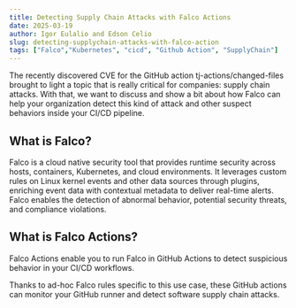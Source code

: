 ```yaml
---
title: Detecting Supply Chain Attacks with Falco Actions
date: 2025-03-19
author: Igor Eulalio and Edson Celio
slug: detecting-supplychain-attacks-with-falco-action
tags: ["Falco","Kubernetes", "cicd", "Github Action", "SupplyChain"]
---
```



The recently discovered CVE for the GitHub action tj-actions/changed-files brought to light a topic that is really critical for companies: supply chain attacks. With that, we want to discuss and show a bit about how Falco can help your organization detect this kind of attack and other suspect behaviors inside your CI/CD pipeline.


## What is Falco?

Falco is a cloud native security tool that provides runtime security across hosts, containers, Kubernetes, and cloud environments. It leverages custom rules on Linux kernel events and other data sources through plugins, enriching event data with contextual metadata to deliver real-time alerts. Falco enables the detection of abnormal behavior, potential security threats, and compliance violations.

## What is Falco Actions?

Falco Actions enable you to run Falco in GitHub Actions to detect suspicious behavior in your CI/CD workflows.

Thanks to ad-hoc Falco rules specific to this use case, these GitHub actions can monitor your GitHub runner and detect software supply chain attacks.



